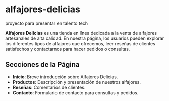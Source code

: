 # alfajores-delicias
proyecto para presentar en talento tech

**Alfajores Delicias** es una tienda en línea dedicada a la venta de alfajores artesanales de alta calidad. En nuestra página, los usuarios pueden explorar los diferentes tipos de alfajores que ofrecemos, leer reseñas de clientes satisfechos y contactarnos para hacer pedidos o consultas.

## Secciones de la Página

- **Inicio**: Breve introducción sobre Alfajores Delicias.
- **Productos**: Descripción y presentación de nuestros alfajores.
- **Reseñas**: Comentarios de clientes.
- **Contacto**: Formulario de contacto para consultas y pedidos.

